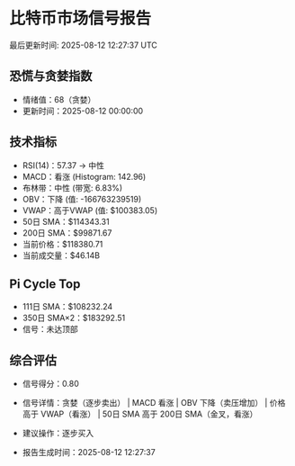 # 比特币市场信号报告

最后更新时间: 2025-08-12 12:27:37 UTC

## 恐慌与贪婪指数
- 情绪值：68（贪婪）
- 更新时间：2025-08-12 00:00:00

## 技术指标
- RSI(14)：57.37 → 中性
- MACD：看涨 (Histogram: 142.96)
- 布林带：中性 (带宽: 6.83%)
- OBV：下降 (值: -166763239519)
- VWAP：高于VWAP (值: $100383.05)
- 50日 SMA：$114343.31
- 200日 SMA：$99871.67
- 当前价格：$118380.71
- 当前成交量：$46.14B

## Pi Cycle Top
- 111日 SMA：$108232.24
- 350日 SMA×2：$183292.51
- 信号：未达顶部

## 综合评估
- 信号得分：0.80
- 信号详情：贪婪（逐步卖出） | MACD 看涨 | OBV 下降（卖压增加） | 价格高于 VWAP（看涨） | 50日 SMA 高于 200日 SMA（金叉，看涨）
- 建议操作：逐步买入

- 报告生成时间：2025-08-12 12:27:37
